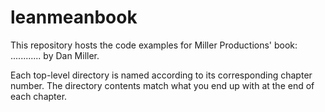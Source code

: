 # leanmeanbook

This repository hosts the code examples for Miller Productions' book: ............ by Dan Miller.

Each top-level directory is named according to its corresponding chapter number. The directory contents match what you end up with at the end of each chapter.
